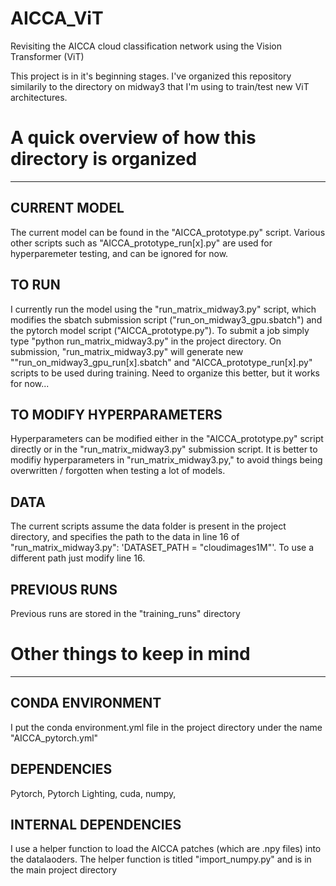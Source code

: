 # AICCA_ViT
Revisiting the AICCA cloud classification network using the Vision Transformer (ViT)

This project is in it's beginning stages. I've organized this repository similarily to the directory on midway3 that I'm using to train/test new ViT architectures.


# A quick overview of how this directory is organized
---------------------------------------------------
## CURRENT MODEL
The current model can be found in the "AICCA_prototype.py" script. Various other scripts such as "AICCA_prototype_run[x].py" are used for hyperparemeter testing, and can be ignored for now.

## TO RUN
I currently run the model using the "run_matrix_midway3.py" script, which modifies the sbatch submission script ("run_on_midway3_gpu.sbatch") and the pytorch model script ("AICCA_prototype.py"). To submit a job simply type "python run_matrix_midway3.py" in the project directory. On submission, "run_matrix_midway3.py" will generate new ""run_on_midway3_gpu_run[x].sbatch" and "AICCA_prototype_run[x].py" scripts to be used during training. Need to organize this better, but it works for now...

## TO MODIFY HYPERPARAMETERS
Hyperparameters can be modified either in the "AICCA_prototype.py" script directly or in the "run_matrix_midway3.py" submission script. It is better to modifiy hyperparameters in "run_matrix_midway3.py," to avoid things being overwritten / forgotten when testing a lot of models.

## DATA
The current scripts assume the data folder is present in the project directory, and specifies the path to the data in line 16 of "run_matrix_midway3.py": 'DATASET_PATH = "cloudimages1M"'. To use a different path just modify line 16.

## PREVIOUS RUNS
Previous runs are stored in the "training_runs" directory



# Other things to keep in mind
----------------------------
## CONDA ENVIRONMENT
I put the conda environment.yml file in the project directory under the name "AICCA_pytorch.yml"
## DEPENDENCIES
Pytorch, Pytorch Lighting, cuda, numpy, 
## INTERNAL DEPENDENCIES
I use a helper function to load the AICCA patches (which are .npy files) into the datalaoders. The helper function is titled "import_numpy.py" and is in the main project directory

